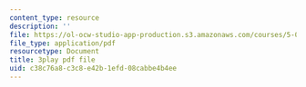 ```yaml
---
content_type: resource
description: ''
file: https://ol-ocw-studio-app-production.s3.amazonaws.com/courses/5-08j-biological-chemistry-ii-spring-2016/c38c76a8c3c8e42b1efd08cabbe4b4ee_O1_f7Pu60Bk.pdf
file_type: application/pdf
resourcetype: Document
title: 3play pdf file
uid: c38c76a8-c3c8-e42b-1efd-08cabbe4b4ee
---
```

